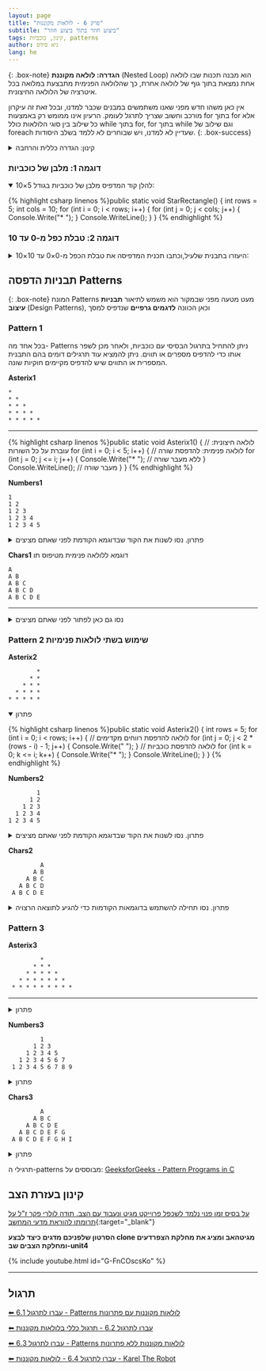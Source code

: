 ```yaml
---
layout: page
title: "פרק 6 - לולאות מקוננות"
subtitle: "ביצוע חוזר בתוך ביצוע חוזר"
tags: קינון, כוכביות, patterns
author: גיא סידס
lang: he
---
```


{: .box-note}
**הגדרה: לולאה מקוננת** (Nested Loop) הוא מבנה תכנות שבו לולאה אחת נמצאת בתוך גוף של לולאה אחרת, כך שהלולאה הפנימית מתבצעת במלואה בכל איטרציה של הלולאה החיצונית. 

אין כאן משהו חדש מפני שאנו משתמשים במבנים שכבר למדנו, ובכל זאת זה עיקרון מורכב וחשוב שצריך לתרגל לעומק. הרעיון אינו ממומש רק באמצעות for בתוך for אלא כל שילוב בין סוגי הלולאות כולל while בתוך for, for בתוך while וגם שילוב של foreach שעדיין לא למדנו, ויש שבוחרים לא ללמד בשלב היסודות.
{: .box-success}

<details markdown="1"><summary>קינון: הגדרה כללית והרחבה</summary>

# קינון בתכנות

קינון (Nesting) בתכנות הוא המצב שבו מבנה אחד של קוד (למשל לולאה, תנאי, פונקציה או בלוק אחר) ממוקם בתוך מבנה אחר מאותו סוג **או מסוג אחר**. קינון מאפשר לארגן לוגיקה מורכבת בצורה היררכית ומובנית, אבל גם מגדיל את מורכבות הקריאה והתחזוקה של הקוד.

---

<details markdown="1"><summary>הרחבה ודוגמאות</summary>

### סוגי קינון עיקריים

#### לולאות מקוננות  
לולאה אחת (`for`, `while` וכדומה) נמצאת בתוך לולאה אחרת.

```csharp
for (int i = 0; i < 10; i++) {
    for (int j = 0; j < 5; j++) {
        // גוף הקוד מופעל עבור כל צמד ערכים (i, j)
    }
}
```

#### תנאים מקוננים  
בלוק `if` בתוך בלוק תנאי אחר.

```csharp
if (user.IsLoggedIn) {
    if (user.HasPermission("admin")) {
        // רק משתמשים עם הרשאת מנהל יגיעו לכאן
    }
}
```

#### פונקציות פנימיות (Inner / Local Functions)  
שפות מסוימות (כמו C# 7+, משנת 2017) מאפשרות להכריז על פונקציה בתוך פונקציה אחרת.

```csharp
void ProcessData() {
    Validate();

    void Validate() {
        // אימות נתונים מקומי
    }
}
```

#### קינון של מבני נתונים  
מערכים, רשימות או מילונים שמכילים בתוכם אובייקטים מקוננים או אוספים אחרים.

```json
{
  "user": {
    "name": "אילן",
    "roles": ["admin", "editor"],
    "preferences": {
      "theme": "dark",
      "language": "he"
    }
  }
}
```

---

#### יתרונות הקינון

1. **ארגון היררכי** – מאפשר להפריד לוגיקה לשלבים ולבלוקים מובנים.  
2. **שימוש חוזר** – פונקציות פנימיות מאפשרות למנוע חשיפה גלובלית של לוגיקה שנמצאת בשימוש רק בתוך פונקציה מסוימת.  
3. **פשטות בביצוע פעולות מורכבות** – דוגמה: חיפוש בתוך מטריצה המשתמש בלולאות מקוננות.

---

#### חסרונות ואתגרים

1. **מורכבות רב-ממדית** – ככל שרמת הקינון גדלה, קשה יותר לעקוב אחר זרימת התוכנית ולתחזק אותה.  
2. **ביצועים** – לולאות מקוננות רבות עשויות לגרום ל־O(n²) ואפילו ל־O(n³) בזמן ריצה, תלוי בעומק הקינון.  
3. **קריאות הקוד** – ריבוי רמות של הזחה (indentation) עלול להקשות על קריאת הקוד, ולהעלות את הסיכון לשגיאות כמו בלוקים לא מסודרים.

---

#### אופן השימוש הנכון

- **השמת גבול לעומק הקינון**  
  מומלץ שלא לחרוג מ־2–3 רמות קינון באותו בלוק. אם נדרש עומק גדול יותר – כדאי לשקול חלוקת הלוגיקה לפונקציות נוספות או שימוש במבני נתונים עזר.

- **חלוקה לפונקציות**  
  כאשר מטלה מסוימת מורכבת מדי, מומלץ להוציא חלק ממנה לפונקציה נפרדת כדי לשפר את הקריאות והבדיקות.

- **שמות ברורים**  
  שימוש בשמות משתנים ופונקציות תיאוריים מקל על הבנת מהות כל שלב בקינון.

---

#### סיכום

קינון הוא כלי מרכזי בתכנות המאפשר בנייה של לוגיקה מורכבת על ידי שיבוץ מבנים זה בתוך זה. הוא מעודד ארגון והרכבה של פעולות, אך מצריך תשומת לב למורכבות, לקריאות ולביצועים. הבחירה במידת הקינון המתאימה ושימוש נכון בפונקציות עזר יכולים להפוך קוד ברור, יעיל ותחזוקתי.


</details>

</details>


### דוגמה 1: מלבן של כוכביות


<details open markdown="1"><summary>להלן קוד המדפיס מלבן של כוכביות בגודל 5×10:</summary>


{% highlight csharp linenos %}public static void StarRectangle()
{
    int rows = 5;
    int cols = 10;
    for (int i = 0; i < rows; i++)
    {
        for (int j = 0; j < cols; j++)
        {
            Console.Write("* ");
        }
        Console.WriteLine();
    }
}
{% endhighlight %}

</details>


### דוגמה 2: טבלת כפל מ-0 עד 10

<details markdown="1"><summary>היעזרו בתבנית שלעיל,וכתבו תכנית המדפיסה את טבלת הכפל מ-0×0 עד 10×10:</summary>
{% highlight csharp linenos %}public static void MultiplicationTable()
{
    for (int i = 0; i <= 10; i++)
    {
        for (int j = 0; j <= 10; j++)
        {
            Console.Write($"{i * j} ");
            //Console.Write($"{i * j:00} "); //חלופות עיצוב
            //Console.Write($"{i * j}\t"); //חלופות עיצוב
        }
        Console.WriteLine();
    }
} {% endhighlight %}

</details>

## תבניות הדפסה Patterns

{: .box-note} 
המונח Patterns מעט מטעה מפני שבמקור הוא משמש לתיאור **תבניות עיצוב** (Design Patterns), וכאן הכוונה **לדגמים גרפיים** שנדפיס למסך

### Pattern 1
בכל אחד מה- Patterns ניתן להתחיל בתרגול הבסיסי עם כוכביות, ולאחר מכן לשפר אותו כדי להדפיס מספרים או תווים. ניתן להמציא עוד תרגילים דומים בהם התבנית המספרית או התווים שיש להדפיס מקיימים חוקיות שונה.

**Asterix1**

```
*
* *
* * *
* * * *
* * * * *
```

---

{% highlight csharp linenos %}public static void Asterix1()
{
    // לולאה חיצונית: עוברת על כל השורות
    for (int i = 0; i < 5; i++)
    {
        // לולאה פנימית: להדפסת שורה
        for (int j = 0; j <= i; j++)
        {
            Console.Write("* "); // ללא מעבר שורה
        }
        Console.WriteLine(); // מעבר שורה
    }
}
{% endhighlight %}



**Numbers1**

```
1
1 2
1 2 3
1 2 3 4
1 2 3 4 5
```


<details markdown="1"><summary>פתרון. נסו לשנות את הקוד שבדוגמא הקודמת לפני שאתם מציצים</summary>
{% highlight csharp linenos %}public static void Numbers1()
{
    for (int i = 0; i < 5; i++)
    {
        // לולאה פנימית להדפסת שורה
        for (int j = 0; j <= i; j++)
        {
            Console.Write($"{j + 1} ");
        }
        Console.WriteLine();
    }
}
{% endhighlight %}

</details>

**Chars1** דוגמא ללולאה פנימית מטיפוס תו

```
A
A B
A B C
A B C D
A B C D E
```

---
<details markdown="1"><summary>נסו גם כאן לפתור לפני שאתם מציצים</summary>
{% highlight csharp linenos %}public static void Chars1()
{
    int rows = 5;
    // לולאה חיצונית
    for (int i = 0; i < rows; i++)
    {
        // לולאה של תווים והדפסת תווים
        for (char j = 'A'; j <= 'A' + i; j++)
        {
            Console.Write($"{j} ");
        }
        Console.WriteLine();
    }
}
{% endhighlight %}

</details>

### Pattern 2 שימוש בשתי לולאות פנימיות

**Asterix2**

```
        *
      * *
    * * *
  * * * *
* * * * *
```

<details open markdown="1"><summary>פתרון</summary>

{% highlight csharp linenos %}public static void Asterix2()
{
    int rows = 5;
    for (int i = 0; i < rows; i++)
    {
        // לולאה להדפסת רווחים מקדימים
        for (int j = 0; j < 2 * (rows - i) - 1; j++)
        {
            Console.Write(" ");
        }
        // לולאה להדפסת כוכביות
        for (int k = 0; k <= i; k++)
        {
            Console.Write("* ");
        }
        Console.WriteLine();
    }
}
{% endhighlight %}

</details>

**Numbers2**

```
        1
      1 2
    1 2 3
  1 2 3 4
1 2 3 4 5
```

<details markdown="1"><summary>פתרון. נסו לשנות את הקוד שבדוגמא הקודמת לפני שאתם מציצים</summary>


{% highlight csharp linenos %}public static void Numbers2()
{
    int rows = 5;
    for (int i = 0; i < rows; i++)
    {
        for (int j = 0; j < rows - i ; j++)
            Console.Write("  "); // שני רווחים

        for (int j = 1; j <= i + 1; j++)
        {   // שוב j-מותר להשתמש ב
            Console.Write($"{j} ");
        }
        Console.WriteLine(); // מעבר שורה
    }
}
{% endhighlight %}


</details>

**Chars2**

```
         A
       A B
     A B C
   A B C D
 A B C D E
```
<details markdown="1"><summary>פתרון. נסו תחילה להשתמש בדוגמאות הקודמות כדי להגיע לתוצאה הרצויה</summary>

{% highlight csharp linenos %}public static void Chars2()
{
    int rows = 5;

    for (int i = 0; i < rows; i++)
    {
        // Print leading spaces for centering
        // Some teachers insist on English only comments
        // Single statement loop can be without block brackets.
        for (int j = 0; j < rows - i; j++)
            Console.Write("  ");

        // הדפסת שורת תווים
        for (char k = 'A'; k <= 'A' + i; k++) // casting -אין צורך ב
        {
            Console.Write($"{k} ");
        }

        Console.WriteLine();
    }
}
{% endhighlight %}

</details>

### Pattern 3

**Asterix3**

```
         *
       * * *
     * * * * *
   * * * * * * *
 * * * * * * * * *
```

---

<details markdown="1"><summary>פתרון</summary>

{% highlight csharp linenos %}public static void Asterix3()
{
    int rows = 5;

    // first loop to print all rows
    for (int i = 0; i < rows; i++)
    {

        // Inner loop 1 to print 
        // white spaces for each row
        for (int j = 0; j < rows - i; j++)
            printf("  "); //2 spaces

        // Inner loop 2 to print *
        // for each row
        for (int k = 0; k < 2 * i + 1; k++)
            Console.Write($"* ");

        Console.WriteLine();
    }
}
{% endhighlight %}

</details>

**Numbers3**

```
         1
       1 2 3
     1 2 3 4 5
   1 2 3 4 5 6 7
 1 2 3 4 5 6 7 8 9
```


<details markdown="1"><summary>פתרון</summary>

{% highlight csharp linenos %}public static void Numbers3()
{
    int rows = 5;

    // first loop to print all rows
    for (int i = 0; i < rows; i++)
    {

        // Inner loop 1 to print 
        // white spaces for each row
        for (int j = 0; j < rows - i; j++)
            printf("  "); //2 spaces

        // Inner loop 2 to print number
        // for each row.
        // when starting from 1, use <= to get the same

        for (int k = 1; k <= 2 * i + 1; k++)
            Console.Write($"{k} ");

        Console.WriteLine();
    }
}
{% endhighlight %}
</details>


**Chars3**

```
         A
       A B C
     A B C D E
   A B C D E F G
 A B C D E F G H I
```


<details markdown="1"><summary>פתרון</summary>

{% highlight csharp linenos %}public static void Chars3()
{
    int rows = 5;

    // first loop to print all rows
    for (int i = 0; i < rows; i++)
    {

        // Inner loop 1 to print 
        // white spaces for each row
        for (int j = 0; j < rows - i; j++)
        {
            printf("  "); //2 spaces
        }

        // Inner loop 2 to print alphabets
        // for each row
        for (char k = 'A'; k < 'A' + 2 * i + 1; k++)
        {
            Console.Write($"{k} ");
        }
        Console.WriteLine();
    }
}
{% endhighlight %}
</details>


תרגילי ה-patterns מבוססים על: [GeeksforGeeks - Pattern Programs in C](https://www.geeksforgeeks.org/c/pattern-programs-in-c/)


## קינון בעזרת הצב

[על בסיס זמן פנוי נלמד לשכפל פרוייקט מגיט ונעבוד עם הצב. תודה לולרי פקר ז"ל על תרומתו להוראת מדעי המחשב](https://github.com/3strategy/Turtle22){:target="_blank"}

**הסרטון שלפניכם מדגים כיצד לבצע clone מגיטהאב ומציג את מחלקת הצפרדעים ומחלקת הצבים שב-unit4**

{% include youtube.html id="G-FnCOscsKo" %} 

---

## תרגול
[⬅ עברו לתרגול 6.1 - Patterns לולאות מקוננות עם פתרונות](/cs2/Chapter6Ex6.1)

[⬅ עברו לתרגול 6.2 - תרגול כללי בלולאות מקוננות](/cs2/Chapter6Ex6.2)

[⬅ עברו לתרגול 6.3 - Patterns לולאות מקוננות ללא פתרונות](/cs2/Chapter6Ex6.3)

[⬅ עברו לתרגול 6.4 - לולאות מקוננות - Karel The Robot](/cs2/Chapter6Ex6.4Karel)

